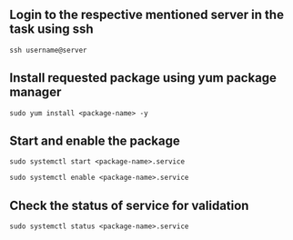 ## Login to the respective mentioned server in the task using ssh

```
ssh username@server
```
## Install requested package using yum package manager

```
sudo yum install <package-name> -y
```
## Start and enable the package

```
sudo systemctl start <package-name>.service

sudo systemctl enable <package-name>.service

```

## Check the status of service for validation

```
sudo systemctl status <package-name>.service

```

